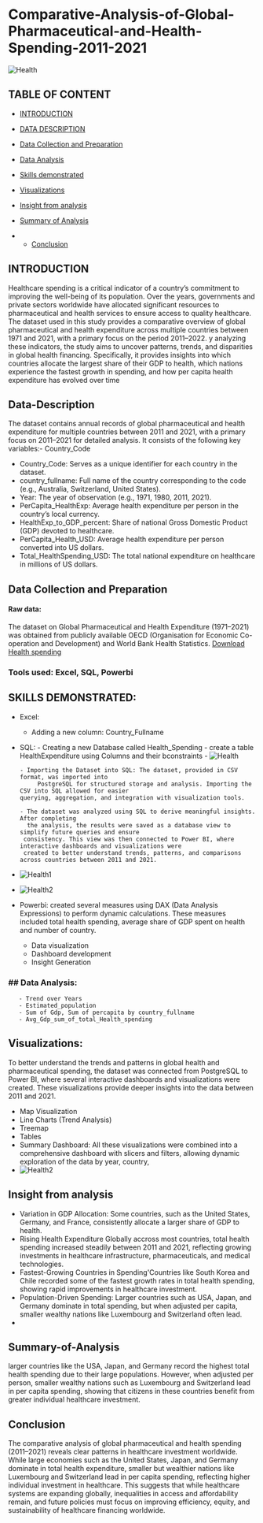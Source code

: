 # Comparative-Analysis-of-Global-Pharmaceutical-and-Health-Spending-2011-2021

![Health](mym.jpeg)


## TABLE OF CONTENT

- [INTRODUCTION](#Introduction)

- [DATA DESCRIPTION](#Data-Description)

- [Data Collection and Preparation ](#Data-Collection-and-Preparation)

- [Data Analysis](#Data-Analysis)

- [Skills demonstrated](#Skills-demonstrated)

- [Visualizations](#Visualizations)

- [Insight from analysis](#Insight-from-analysis)

- [Summary of Analysis](#Summary-of-Analysis)

- - [Conclusion](#Conclusion)

## INTRODUCTION
Healthcare spending is a critical indicator of a country’s commitment to improving the well-being of its population. Over the years, governments and private sectors worldwide have allocated significant resources to pharmaceutical and health services to ensure access to quality healthcare. The dataset used in this study provides a comparative overview of global pharmaceutical and health expenditure across multiple countries between 1971 and 2021, with a primary focus on the period 2011–2022.
y analyzing these indicators, the study aims to uncover patterns, trends, and disparities in global health financing. Specifically, it provides insights into which countries allocate the largest share of their GDP to health, which nations experience the fastest growth in spending, and how per capita health expenditure has evolved over time

## Data-Description
The dataset contains annual records of global pharmaceutical and health expenditure for multiple countries between 2011 and 2021, with a primary focus on 2011–2021 for detailed analysis. It consists of the following key variables:- Country_Code
- Country_Code: Serves as a unique identifier for each country in the dataset.
- country_fullname: Full name of the country corresponding to the code (e.g., Australia, Switzerland, United States).
- Year: The year of observation (e.g., 1971, 1980, 2011, 2021).
- PerCapita_HealthExp: Average health expenditure per person in the country’s local currency.
- HealthExp_to_GDP_percent: Share of national Gross Domestic Product (GDP) devoted to healthcare.
- PerCapita_Health_USD: Average health expenditure per person converted into US dollars.
- Total_HealthSpending_USD: The total national expenditure on healthcare in millions of US dollars.

## Data Collection and Preparation 
#### Raw data:
The dataset on Global Pharmaceutical and Health Expenditure (1971–2021) was obtained from publicly available OECD (Organisation for Economic Co-operation and Development) and World Bank Health Statistics.
[Download Health spending](data_SQL.csv)

### Tools used: Excel, SQL, Powerbi

## SKILLS DEMONSTRATED:
 - Excel:
    - Adding a new column: Country_Fullname
 - SQL:
       -  Creating a new Database called Health_Spending
       -  create a table HealthExpenditure using Columns and their bconstraints
        - ![Health](Creat.png)
   
       - Importing the Dataset into SQL: The dataset, provided in CSV format, was imported into
            PostgreSQL for structured storage and analysis. Importing the CSV into SQL allowed for easier
       querying, aggregation, and integration with visualization tools.
   
       - The dataset was analyzed using SQL to derive meaningful insights. After completing
         the analysis, the results were saved as a database view to simplify future queries and ensure
        consistency. This view was then connected to Power BI, where interactive dashboards and visualizations were
        created to better understand trends, patterns, and comparisons across countries between 2011 and 2021.
   
  - ![Health1](anal1.png)
   
  - ![Health2](anal2.png)
   



   
 - Powerbi: created several measures using DAX (Data Analysis Expressions) to perform dynamic calculations. These measures included  total health spending, average share of GDP spent on health and number of country.
      - Data visualization 
      - Dashboard development 
      - Insight Generation 
       
### ## Data Analysis:
       - Trend over Years
       - Estimated_population
       - Sum of Gdp, Sum of percapita by country_fullname
       - Avg_Gdp_sum_of_total_Health_spending

## Visualizations:
To better understand the trends and patterns in global health and pharmaceutical spending, the dataset was connected from PostgreSQL to Power BI,
where several interactive dashboards and visualizations were created. These visualizations provide deeper insights into the data between 2011 and 2021.
  - Map Visualization
  - Line Charts (Trend Analysis)
  - Treemap
  - Tables
  - Summary Dashboard: All these visualizations were combined into a comprehensive dashboard with slicers and filters, allowing dynamic exploration of the data by year, country,
  - ![Health2](globa.png)


## Insight from analysis
   - Variation in GDP Allocation: Some countries, such as the United States, Germany, and France, consistently allocate a larger share of GDP to health.
   - Rising Health Expenditure Globally accross most countries, total health spending increased steadily between 2011 and 2021, reflecting growing investments in healthcare infrastructure, pharmaceuticals, and medical technologies.
   - Fastest-Growing Countries in Spending'Countries like South Korea and Chile recorded some of the fastest growth rates in total health spending, showing rapid improvements in healthcare investment.
   - Population-Driven Spending: Larger countries such as USA, Japan, and Germany dominate in total spending, but when adjusted per capita, smaller wealthy nations like Luxembourg and Switzerland often lead.
   - 
## Summary-of-Analysis
larger countries like the USA, Japan, and Germany record the highest total health spending due to their large populations. However, when adjusted per person, smaller wealthy nations such as Luxembourg and Switzerland lead in per capita spending, showing that citizens in these countries benefit from greater individual healthcare investment.


## Conclusion
The comparative analysis of global pharmaceutical and health spending (2011–2021) reveals clear patterns in healthcare investment worldwide. While large economies such as the United States, Japan, and Germany dominate in total health expenditure, smaller but wealthier nations like Luxembourg and Switzerland lead in per capita spending, reflecting higher individual investment in healthcare.
This suggests that while healthcare systems are expanding globally, inequalities in access and affordability remain, and future policies must focus on improving efficiency, equity, and sustainability of healthcare financing worldwide.
